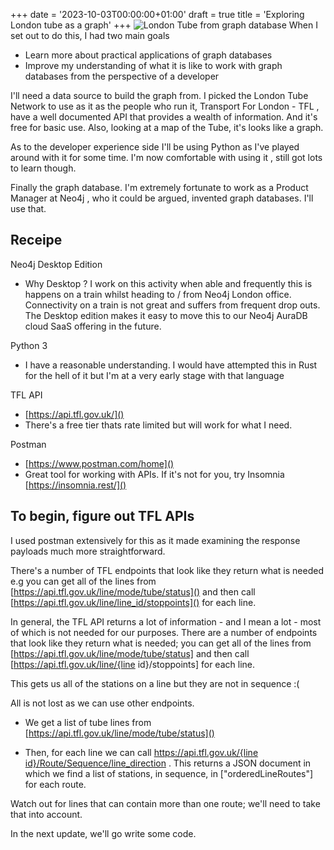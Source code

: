 +++
date = '2023-10-03T00:00:00+01:00'
draft = true
title = 'Exploring London tube as a graph'
+++
![London Tube from graph database](/../images/tflTube/tfl.png)
When I set out to do this, I had two main goals

- Learn more about practical applications of graph databases
- Improve my understanding of what it is like to work with graph databases from the perspective of a developer

I'll need a data source to build the graph from. I picked the London Tube Network to use as it as the people who run it, Transport For London - TFL , have a well documented API that provides a wealth of information. And it's free for basic use. Also, looking at a map of the Tube, it's looks like a graph.

As to the developer experience side I'll be using Python as I've played around with it for some time. I'm now comfortable with using it , still got lots to learn though.

Finally the graph database. I'm extremely fortunate to work as a Product Manager at Neo4j , who it could be argued, invented graph databases. I'll use that.

## Receipe

Neo4j Desktop Edition

- Why Desktop ? I work on this activity when able and frequently this is happens on a train whilst heading to / from Neo4j London office. Connectivity on a train is not great and suffers from frequent drop outs. The Desktop edition makes it easy to move this to our Neo4j AuraDB cloud SaaS offering in the future.

Python 3

- I have a reasonable understanding. I would have attempted this in Rust for the hell of it but I'm at a very early stage with that language

TFL API

- [https://api.tfl.gov.uk/]()
- There's a free tier thats rate limited but will work for what I need.

Postman

- [https://www.postman.com/home]()
- Great tool for working with APIs. If it's not for you, try Insomnia [https://insomnia.rest/]()

## To begin, figure out TFL APIs

I used postman extensively for this as it made examining the response payloads much more straightforward.

There's a number of TFL endpoints that look like they return what is needed e.g you can get all of the lines from [https://api.tfl.gov.uk/line/mode/tube/status]() and then call [https://api.tfl.gov.uk/line/line_id/stoppoints]() for each line.

In general, the TFL API returns a lot of information - and I mean a lot - most of which is not needed for our purposes. There are a number of endpoints that look like they return what is needed; you can get all of the lines from [https://api.tfl.gov.uk/line/mode/tube/status] and then call [https://api.tfl.gov.uk/line/{line id}/stoppoints] for each line.

This gets us all of the stations on a line but they are not in sequence :(

All is not lost as we can use other endpoints.

- We get a list of tube lines from [https://api.tfl.gov.uk/line/mode/tube/status]()

- Then, for each line we can call [https://api.tfl.gov.uk/{line id}/Route/Sequence/line_direction]() . This returns a JSON document in which we find a list of stations, in sequence, in ["orderedLineRoutes"] for each route.

Watch out for lines that can contain more than one route; we'll need to take that into account.

In the next update, we'll go write some code.
